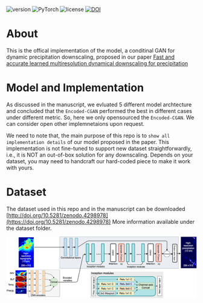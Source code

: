 ![version](https://img.shields.io/badge/Version-v1.0.0-blue.svg?style=plastic)
![PyTorch](https://img.shields.io/badge/PyTorch-v1.5.0-green.svg?style=plastic)
![license](https://img.shields.io/badge/license-CC_BY--NC-red.svg?style=plastic)
[![DOI](https://zenodo.org/badge/314389271.svg)](https://zenodo.org/badge/latestdoi/314389271)

# About
This is the offical implementation of the model, a conditinal GAN for dynamic precipitation downscaling, proposed in our paper [Fast and accurate learned multiresolution dynamical downscaling for precipitation](https://doi.org/10.5194/gmd-2020-412)

# Model and Implementation 
As discussed in the manuscript, we evluated 5 different model archtecture and concluded that the `Encoded-CGAN` performed the best in different cases under different metric. So, here we only opensourced the `Encoded-CGAN`. We can consider open other implemnetaions upon request. 

We need to note that, the main purpose of this repo is to `show all implementation details` of our model proposed in the paper. 
This implementation is not fine-tuned to support new dataset straightforwardly, i.e., it is NOT an out-of-box solution for any downscaling.
Depends on your dataset, you may need to handcraft our hard-coded piece to make it work with yours.

# Dataset
The dataset used in this repo and in the manuscript can be downloaded [http://doi.org/10.5281/zenodo.4298978](https://doi.org/10.5281/zenodo.4298978)
More information available under the dataset folder.

![Generator Model Arch](repo-img/DSGAN-github-encoded.png)
